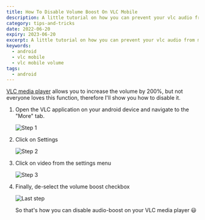 ```yaml
---
title: How To Disable Volume Boost On VLC Mobile
description: A little tutorial on how you can prevent your vlc audio from maxing to 200%
category: tips-and-tricks
date: 2022-06-20
expiry: 2023-06-20
excerpt: A little tutorial on how you can prevent your vlc audio from maxing to 200%
keywords:
  - android
  - vlc mobile
  - vlc mobile volume
tags:
  - android
---
```


[VLC media player](https://www.videolan.org/) allows you to increase the volume by 200%, but not everyone loves this function, therefore I'll show you how to disable it.

1. Open the VLC application on your android device and navigate to the "More" tab.

   ![Step 1](https://ik.imagekit.io/kudadam/blog/disable-volume-boost-vlc/step-1.png?tr=h-400)

2. Click on Settings

   ![Step 2](https://ik.imagekit.io/kudadam/blog/disable-volume-boost-vlc/step-2.png?tr=h-400)

3. Click on video from the settings menu

   ![Step 3](https://ik.imagekit.io/kudadam/blog/disable-volume-boost-vlc/step-3.png?tr=h-400)

4. Finally, de-select the volume boost checkbox

   ![Last step](https://ik.imagekit.io/kudadam/blog/disable-volume-boost-vlc/step-4.png?tr=h-400)

   So that's how you can disable audio-boost on your VLC media player :smiley:
